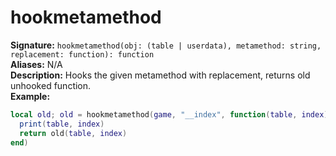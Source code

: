 # hookmetamethod
**Signature:** `hookmetamethod(obj: (table | userdata), metamethod: string, replacement: function): function` <br>
**Aliases:** N/A <br>
**Description:** Hooks the given metamethod with replacement, returns old unhooked function. <br>
**Example:**
```lua
local old; old = hookmetamethod(game, "__index", function(table, index)
  print(table, index)
  return old(table, index)
end)
```
